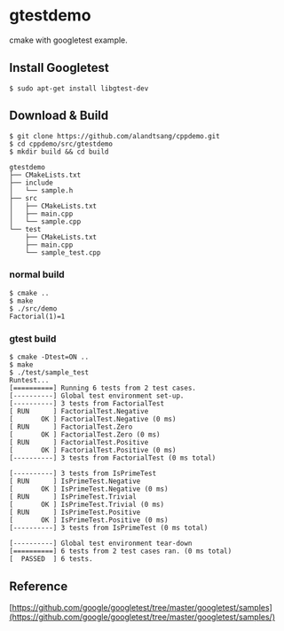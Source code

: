 # gtestdemo

cmake with googletest example.

## Install Googletest
```
$ sudo apt-get install libgtest-dev
```

## Download & Build
```
$ git clone https://github.com/alandtsang/cppdemo.git
$ cd cppdemo/src/gtestdemo
$ mkdir build && cd build
```
```
gtestdemo
├── CMakeLists.txt
├── include
│   └── sample.h
├── src
│   ├── CMakeLists.txt
│   ├── main.cpp
│   └── sample.cpp
└── test
    ├── CMakeLists.txt
    ├── main.cpp
    └── sample_test.cpp
```

### normal build
```
$ cmake ..
$ make
$ ./src/demo
Factorial(1)=1

```
### gtest build
```
$ cmake -Dtest=ON ..
$ make
$ ./test/sample_test 
Runtest...
[==========] Running 6 tests from 2 test cases.
[----------] Global test environment set-up.
[----------] 3 tests from FactorialTest
[ RUN      ] FactorialTest.Negative
[       OK ] FactorialTest.Negative (0 ms)
[ RUN      ] FactorialTest.Zero
[       OK ] FactorialTest.Zero (0 ms)
[ RUN      ] FactorialTest.Positive
[       OK ] FactorialTest.Positive (0 ms)
[----------] 3 tests from FactorialTest (0 ms total)

[----------] 3 tests from IsPrimeTest
[ RUN      ] IsPrimeTest.Negative
[       OK ] IsPrimeTest.Negative (0 ms)
[ RUN      ] IsPrimeTest.Trivial
[       OK ] IsPrimeTest.Trivial (0 ms)
[ RUN      ] IsPrimeTest.Positive
[       OK ] IsPrimeTest.Positive (0 ms)
[----------] 3 tests from IsPrimeTest (0 ms total)

[----------] Global test environment tear-down
[==========] 6 tests from 2 test cases ran. (0 ms total)
[  PASSED  ] 6 tests.
```

## Reference

[https://github.com/google/googletest/tree/master/googletest/samples](https://github.com/google/googletest/tree/master/googletest/samples/)
